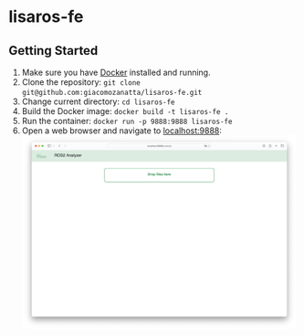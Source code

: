 # lisaros-fe
## Getting Started
1. Make sure you have <a href="https://www.docker.com">Docker</a> installed and running.
1. Clone the repository: `git clone git@github.com:giacomozanatta/lisaros-fe.git`
2. Change current directory: `cd lisaros-fe`
2. Build the Docker image: `docker build -t lisaros-fe .`
3. Run the container: `docker run -p 9888:9888 lisaros-fe`
4. Open a web browser and navigate to <a href="http://localhost:9888">localhost:9888</a>:  
![](getting-started.png?raw=true)
